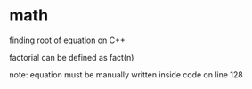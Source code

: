 # math
finding root of equation on C++

factorial can be defined as fact(n)

note: equation must be manually written inside code on line 128
